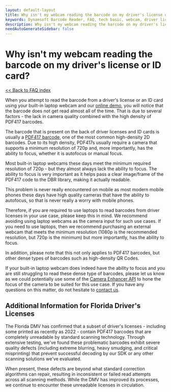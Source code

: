 ```yaml
---
layout: default-layout
title: Why isn't my webcam reading the barcode on my driver's license or ID card?
keywords: Dynamsoft Barcode Reader, FAQ, tech basic, webcam, driver license, ID
description: Why isn't my webcam reading the barcode on my driver's license or ID card?
needAutoGenerateSidebar: false
---
```


# Why isn't my webcam reading the barcode on my driver's license or ID card?

[<< Back to FAQ index](index.md)

When you attempt to read the barcode from a driver's license or an ID card using your built-in laptop webcam and our [online demo](https://demo.dynamsoft.com/barcode-reader-js/), you will notice that the barcode does not get read almost all of the time. That is due to several factors - the lack in camera quality combined with the high density of PDF417 barcodes.

The barcode that is present on the back of driver licenses and ID cards is usually a [PDF417 barcode](https://www.dynamsoft.com/barcode-reader/barcode-types/pdf417/), one of the most common high-density 2D barcodes. Due to its high density, PDF417s usually require a camera that supports a minimum resolution of 720p and, more importantly, has the ability to focus, whether it is autofocus or manual focus.

Most built-in laptop webcams these days meet the minimum required resolution of 720p - but they almost always lack the ability to focus. The ability to focus is very important as it helps pass a clear image/frame of the PDF417 code to the DBR library, making it actually readable.

This problem is never really encountered on mobile as most modern mobile phones these days have high quality cameras that have the ability to autofocus, so that is never really a worry with mobile phones.

Therefore, if you are required to use laptops to read barcodes from driver licenses in your use case, please keep this in mind. We recommend avoiding using laptop webcams as the camera input for such use cases. If you need to use laptops, then we recommend purchasing an external webcam that meets the minimum resolution (1080p is the recommended resolution, but 720p is the minimum) but more importantly, has the ability to focus.

In addition, please note that this not only applies to PDF417 barcodes, but other dense types of barcodes such as high-density QR Codes.

If your built-in laptop webcam does indeed have the ability to focus and you are still struggling to read these dense type of barcodes, please let us know as we could potentially use some of the [Camera Enhancer API]({{site.dce_js_api}}index.html) to hone the focus of the camera to be suited for this use case. If you have any questions on this matter, do not hesitate to [contact us](https://www.dynamsoft.com/contact/).


## Additional Information for Florida Driver's Licenses
The Florida DMV has confirmed that a subset of driver's licenses - including some printed as recently as 2022 - contain PDF417 barcodes that are completely unreadable by standard scanning technology. Through extensive testing, we've found these problematic barcodes exhibit severe quality defects (including extreme blurring, heavy smudging, and critical misprinting) that prevent successful decoding by our SDK or any other scanning solutions we've evaluated.

When present, these defects are beyond what standard correction algorithms can repair, resulting in inconsistent or failed read attempts across all scanning methods. While the DMV has improved its processes, we continue to encounter these unreadable licenses in circulation.
